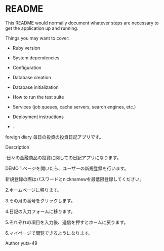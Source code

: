# README

This README would normally document whatever steps are necessary to get the
application up and running.

Things you may want to cover:

* Ruby version

* System dependencies

* Configuration

* Database creation

* Database initialization

* How to run the test suite

* Services (job queues, cache servers, search engines, etc.)

* Deployment instructions

* ...

foreign diary
  毎日の投資の投資日記アプリです。

Description

  :日々の金融商品の投資に関しての日記アプリになります。

DEMO
  1.ページを開いたら、ユーザーの新規登録を行います。

  新規登録の際はパスワードとnicknamewを最低限登録してください。

  2.ホームページに移ります。

  3.その月の番号をクリックします。

  4.日記の入力フォームに移ります。

  5.それぞれの項目を入力後、送信を押すとホームに戻ります。

  6.マイページで閲覧できるようになります。

Author
  yuta-49

